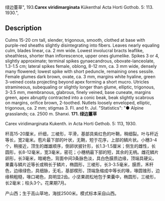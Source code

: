 绿边薹草",
193.**Carex viridimarginata** Kükenthal Acta Horti Gothob. 5: 113. 1930.",

## Description
Culms 15-20 cm tall, slender, trigonous, smooth, clothed at base with purple-red sheaths slightly disintegrating into fibers. Leaves nearly equaling culm, blades linear, ca. 2 mm wide. Lowest involucral bracts leaflike, sheathless, shorter than inflorescence, upper ones glumelike. Spikes 3 or 4, slightly approximate; terminal spikes gynaecandrous, obovate-lanceolate, 1.3-1.5 cm; lateral spikes female, oblong, 8-12 mm, ca. 3 mm wide, densely many flowered; lowest spike with short peduncle, remaining ones sessile. Female glumes dark brown, ovate, ca. 3 mm, margins white hyaline, green 3-veined costa projecting beyond apex forming a short mucro. Utricles stramineous, subequaling or slightly longer than glume, elliptic, trigonous, 3-3.5 mm, membranous, glabrous, finely veined, base cuneate, margins green, apex abruptly contracted into a conic beak, beak slightly scabrous on margins, orifice brown, 2-toothed. Nutlets loosely enveloped, elliptic, trigonous, ca. 2 mm; stigmas 3. Fl. and fr. Jul.
  "Statistics": "● Alpine grasslands; ca. 2500 m. Shanxi.
**171. 绿边薹草**

Carex viridimarginata Kukenth. in Acta Horti Gethob. 5: 113, 1930.

秆高15-20厘米，纤细，三棱形，平滑，基部具紫红色的叶鞘，稍细裂。叶与秆近等长，宽2毫米。苞片最下部的叶状，无鞘，短于花序，上部的鳞片状。小穗3-4个，稍接近，顶生的雌雄顺序，倒卵状披针形，长1.3-1.5厘米；侧生的雌性，长圆形，长8-12毫米，宽3毫米，密花；小穗柄最下部的短，其余的无柄。雌花鳞片卵形，长3毫米，暗褐色，背面中间3条脉色淡，具白色膜质边缘，顶端具硬尖。果囊与鳞片近等长或稍长于鳞片，椭圆形，三棱形，长3-3.5毫米，膜质，禾秆色，边缘绿色，具细脉，无毛，基部楔形，顶端急缩成中等长的喙，喙圆锥形，边缘稍粗糙，喙口褐色，具明显2齿。小坚果疏松地包于果囊中，椭圆形，三棱形，长2毫米；柱头3个。花果期7月。

产山西；生于高山草地，海拔2500米。模式标本采自山西。
